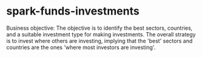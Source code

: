 # spark-funds-investments
Business objective: The objective is to identify the best sectors, countries, and a suitable investment type for making investments. 
The overall strategy is to invest where others are investing, implying that the 'best' sectors and countries are the ones 'where most investors are investing'.
